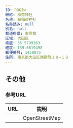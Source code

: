 ```yaml
---
ID: RBGIw
総称: 稲荷神社
名称: 嶺稲荷神社
名称読み: null
別名: null
都道府県: 東京都
区域: 大田区
緯度: 35.5799363
経度: 139.6819498
郵便番号: 1450075
住所: 東京都大田区西嶺町１８−１８
---
```


## その他

### 参考URL

| URL | 説明          |
| --- | ------------- |
|     | OpenStreetMap |

